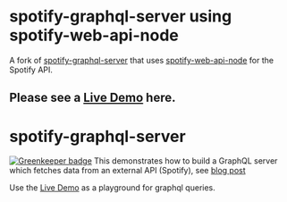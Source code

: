 # spotify-graphql-server using spotify-web-api-node
A fork of [spotify-graphql-server](https://github.com/lowsky/spotify-graphql-server) that uses [spotify-web-api-node](https://github.com/thelinmichael/spotify-web-api-node) for the Spotify API.

Please see a [Live Demo](https://peaceful-cliffs-47963.herokuapp.com) here.
---
# spotify-graphql-server
[![Greenkeeper badge](https://badges.greenkeeper.io/lowsky/spotify-graphql-server.svg)](https://greenkeeper.io/)
This demonstrates how to build a GraphQL server which fetches data from an external API (Spotify),
see [blog post](https://blog.codecentric.de/en/2017/01/lets-build-spotify-graphql-server)

Use the [Live Demo](https://spotify-graphql-server.herokuapp.com/) as a playground for graphql queries.
